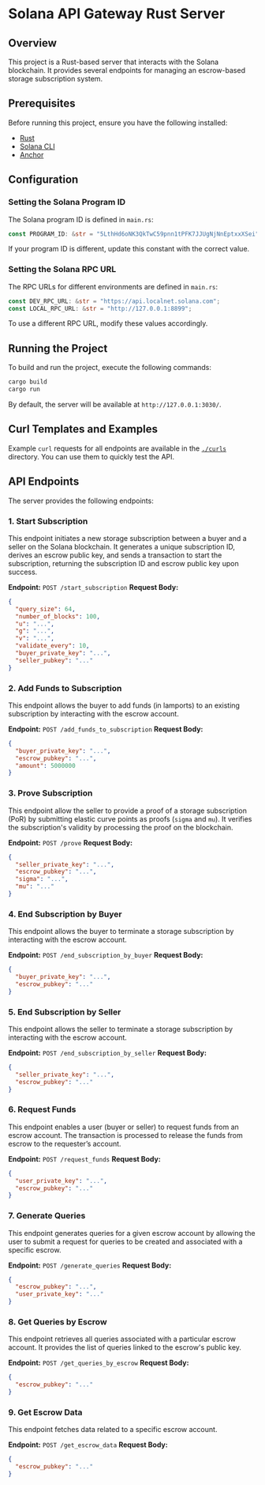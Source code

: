 # Solana API Gateway Rust Server

## Overview

This project is a Rust-based server that interacts with the Solana blockchain. It provides several endpoints for managing an escrow-based storage subscription system.

## Prerequisites

Before running this project, ensure you have the following installed:

- [Rust](https://www.rust-lang.org/tools/install)
- [Solana CLI](https://docs.solana.com/cli/install-solana-cli)
- [Anchor](https://book.anchor-lang.com/getting_started/installation.html)

## Configuration

### Setting the Solana Program ID

The Solana program ID is defined in `main.rs`:

```rust
const PROGRAM_ID: &str = "5LthHd6oNK3QkTwC59pnn1tPFK7JJUgNjNnEptxxXSei";
```

If your program ID is different, update this constant with the correct value.

### Setting the Solana RPC URL

The RPC URLs for different environments are defined in `main.rs`:

```rust
const DEV_RPC_URL: &str = "https://api.localnet.solana.com";
const LOCAL_RPC_URL: &str = "http://127.0.0.1:8899";
```

To use a different RPC URL, modify these values accordingly.

## Running the Project

To build and run the project, execute the following commands:

```sh
cargo build
cargo run
```

By default, the server will be available at `http://127.0.0.1:3030/`.

## Curl Templates and Examples

Example `curl` requests for all endpoints are available in the [`./curls`](./curls) directory. You can use them to quickly test the API.

## API Endpoints

The server provides the following endpoints:

### 1. Start Subscription

This endpoint initiates a new storage subscription between a buyer and a seller on the Solana blockchain. It generates a unique subscription ID, derives an escrow public key, and sends a transaction to start the subscription, returning the subscription ID and escrow public key upon success.

**Endpoint:** `POST /start_subscription` **Request Body:**

```json
{
  "query_size": 64,
  "number_of_blocks": 100,
  "u": "...",
  "g": "...",
  "v": "...",
  "validate_every": 10,
  "buyer_private_key": "...",
  "seller_pubkey": "..."
}
```

### 2. Add Funds to Subscription

This endpoint allows the buyer to add funds (in lamports) to an existing subscription by interacting with the escrow account.

**Endpoint:** `POST /add_funds_to_subscription` **Request Body:**

```json
{
  "buyer_private_key": "...",
  "escrow_pubkey": "...",
  "amount": 5000000
}
```

### 3. Prove Subscription

This endpoint allow the seller to provide a proof of a storage subscription (PoR) by submitting elastic curve points as proofs (`sigma` and `mu`). It verifies the subscription's validity by processing the proof on the blockchain.

**Endpoint:** `POST /prove` **Request Body:**

```json
{
  "seller_private_key": "...",
  "escrow_pubkey": "...",
  "sigma": "...",
  "mu": "..."
}
```

### 4. End Subscription by Buyer

This endpoint allows the buyer to terminate a storage subscription by interacting with the escrow account.

**Endpoint:** `POST /end_subscription_by_buyer` **Request Body:**

```json
{
  "buyer_private_key": "...",
  "escrow_pubkey": "..."
}
```

### 5. End Subscription by Seller

This endpoint allows the seller to terminate a storage subscription by interacting with the escrow account.

**Endpoint:** `POST /end_subscription_by_seller` **Request Body:**

```json
{
  "seller_private_key": "...",
  "escrow_pubkey": "..."
}
```

### 6. Request Funds

This endpoint enables a user (buyer or seller) to request funds from an escrow account. The transaction is processed to release the funds from escrow to the requester’s account.

**Endpoint:** `POST /request_funds` **Request Body:**

```json
{
  "user_private_key": "...",
  "escrow_pubkey": "..."
}
```

### 7. Generate Queries

This endpoint generates queries for a given escrow account by allowing the user to submit a request for queries to be created and associated with a specific escrow.

**Endpoint:** `POST /generate_queries` **Request Body:**

```json
{
  "escrow_pubkey": "...",
  "user_private_key": "..."
}
```

### 8. Get Queries by Escrow

This endpoint retrieves all queries associated with a particular escrow account. It provides the list of queries linked to the escrow's public key.

**Endpoint:** `POST /get_queries_by_escrow` **Request Body:**

```json
{
  "escrow_pubkey": "..."
}
```

### 9. Get Escrow Data

This endpoint fetches data related to a specific escrow account.

**Endpoint:** `POST /get_escrow_data` **Request Body:**

```json
{
  "escrow_pubkey": "..."
}
```
